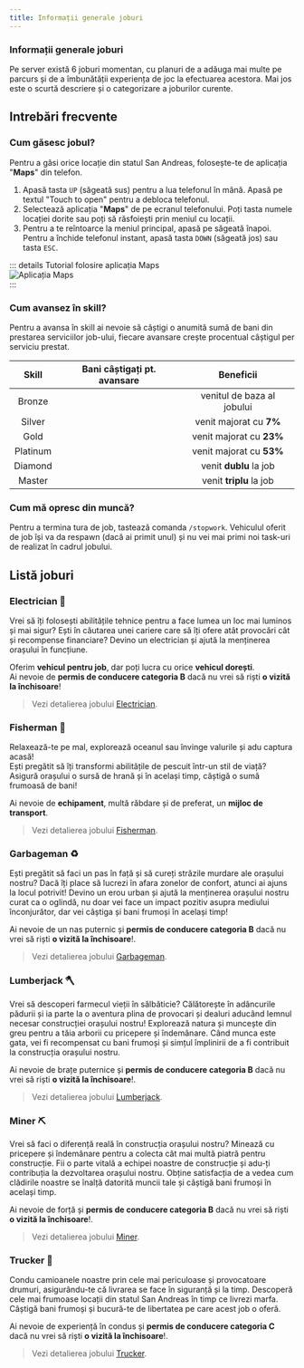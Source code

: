 ```yaml
---
title: Informații generale joburi
---
```


### Informații generale joburi
 
Pe server există 6 joburi momentan, cu planuri de a adăuga mai multe pe parcurs și de a îmbunătății experiența de joc la efectuarea acestora. Mai jos este o scurtă descriere și o categorizare a joburilor curente.  

## Intrebări frecvente

### Cum găsesc jobul?  

Pentru a găsi orice locație din statul San Andreas, folosește-te de aplicația "**Maps**" din telefon.  
1. Apasă tasta `UP` (săgeată sus) pentru a lua telefonul în mână. Apasă pe textul "Touch to open" pentru a debloca telefonul.  
2. Selectează aplicația "**Maps**" de pe ecranul telefonului. Poți tasta numele locației dorite sau poți să răsfoiești prin meniul cu locații.  
3. Pentru a te reîntoarce la meniul principal, apasă pe săgeată înapoi. Pentru a închide telefonul instant, apasă tasta `DOWN` (săgeată jos) sau tasta `ESC`.  

::: details Tutorial folosire aplicația Maps  
  <Image src="https://i.imgur.com/JgYepsG.gif" alt="Aplicația Maps" />  
::: 

### Cum avansez în skill?

Pentru a avansa în skill ai nevoie să câștigi o anumită sumă de bani din prestarea serviciilor job-ului, fiecare avansare crește procentual câștigul per serviciu prestat.  

| **Skill** | **Bani câștigați pt. avansare** | **Beneficii**
| :-----------: | :-----------: | :-----------: |
| Bronze | <Dinero :amount='0' /> | venitul de baza al jobului |
| Silver | <Dinero :amount='15000' /> | venit majorat cu **7%** |
| Gold | <Dinero :amount='75000' /> | venit majorat cu **23%** |
| Platinum | <Dinero :amount='250000' /> | venit majorat cu **53%** |
| Diamond | <Dinero :amount='750000' /> | venit **dublu** la job |
| Master | <Dinero :amount='1500000' /> | venit **triplu** la job |

### Cum mă opresc din muncă?
 
Pentru a termina tura de job, tastează comanda `/stopwork`. Vehiculul oferit de job își va da respawn (dacă ai primit unul) și nu vei mai primi noi task-uri de realizat în cadrul jobului.   

## Listă joburi

### Electrician 🔌

Vrei să îți folosești abilitățile tehnice pentru a face lumea un loc mai luminos și mai sigur? 
Ești în căutarea unei cariere care să îți ofere atât provocări cât și recompense financiare?
Devino un electrician și ajută la menținerea orașului în funcțiune.

Oferim **vehicul pentru job**, dar poți lucra cu orice **vehicul dorești**.  
Ai nevoie de **permis de conducere categoria B** dacă nu vrei să riști **o vizită la închisoare**!     

> Vezi detalierea jobului [Electrician](./electrician).  

### Fisherman 🎣

Relaxează-te pe mal, explorează oceanul sau învinge valurile și adu captura acasă!  
Ești pregătit să îți transformi abilitățile de pescuit într-un stil de viață? Asigură orașului o sursă de hrană și în același timp, câștigă o sumă frumoasă de bani!

Ai nevoie de **echipament**, multă răbdare și de preferat, un **mijloc de transport**.  

> Vezi detalierea jobului [Fisherman](./fisherman).  

### Garbageman ♻️

Ești pregătit să faci un pas în față și să cureți străzile murdare ale orașului nostru?
Dacă îți place să lucrezi în afara zonelor de confort, atunci ai ajuns la locul potrivit! Devino un erou urban și ajută la menținerea orașului nostru curat ca o oglindă, nu doar vei face un impact pozitiv asupra mediului înconjurător, dar vei câștiga și bani frumoși în același timp!

Ai nevoie de un nas puternic și **permis de conducere categoria B** dacă nu vrei să riști **o vizită la închisoare**!.  

> Vezi detalierea jobului [Garbageman](./garbageman).  

### Lumberjack 🪓

Vrei să descoperi farmecul vieții în sălbăticie? Călătorește în adâncurile pădurii și ia parte la o aventura plina de provocari și dealuri aducând lemnul necesar construcției orașului nostru! Explorează natura și muncește din greu pentru a tăia arborii cu pricepere și îndemânare. Când munca este gata, vei fi recompensat cu bani frumoși și simțul împlinirii de a fi contribuit la construcția orașului nostru. 

Ai nevoie de brațe puternice și **permis de conducere categoria B** dacă nu vrei să riști **o vizită la închisoare**!.  

> Vezi detalierea jobului [Lumberjack](./lumberjack).  

### Miner ⛏️

Vrei să faci o diferență reală în construcția orașului nostru? Minează cu pricepere și îndemânare pentru a colecta cât mai multă piatră pentru construcție. Fii o parte vitală a echipei noastre de construcție și adu-ți contribuția la dezvoltarea orașului nostru. Obține satisfacția de a vedea cum clădirile noastre se înalță datorită muncii tale și câștigă bani frumoși în același timp. 

Ai nevoie de forță și **permis de conducere categoria B** dacă nu vrei să riști **o vizită la închisoare**!. 

> Vezi detalierea jobului [Miner](./miner).  

### Trucker 🚚

Condu camioanele noastre prin cele mai periculoase și provocatoare drumuri, asigurându-te că livrarea se face în siguranță și la timp. Descoperă cele mai frumoase locații din statul San Andreas în timp ce livrezi marfa. Câștigă bani frumoși și bucură-te de libertatea pe care acest job o oferă.

Ai nevoie de experiență în condus și **permis de conducere categoria C** dacă nu vrei să riști **o vizită la închisoare**!.  

> Vezi detalierea jobului [Trucker](./trucker). 
